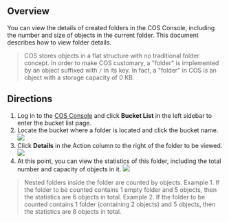 ## Overview

You can view the details of created folders in the COS Console, including the number and size of objects in the current folder. This document describes how to view folder details.

>  COS stores objects in a flat structure with no traditional folder concept. In order to make COS customary, a "folder" is implemented by an object suffixed with `/` in its key. In fact, a "folder" in COS is an object with a storage capacity of 0 KB.

## Directions

1. Log in to the [COS Console](https://console.cloud.tencent.com/cos5) and click **Bucket List** in the left sidebar to enter the bucket list page.
2. Locate the bucket where a folder is located and click the bucket name.
![](https://main.qcloudimg.com/raw/76e595bf6cad2ddf966a017cc9cf6e5d.png)
3. Click **Details** in the Action column to the right of the folder to be viewed.
![](https://main.qcloudimg.com/raw/c1729f66d695c1a209e6c445749840b7.png)
4. At this point, you can view the statistics of this folder, including the total number and capacity of objects in it.
![](https://main.qcloudimg.com/raw/7fea8813519ff10178a19e992932cebc.png)

>  Nested folders inside the folder are counted by objects.
> Example 1. If the folder to be counted contains 1 empty folder and 5 objects, then the statistics are 6 objects in total.
> Example 2. If the folder to be counted contains 1 folder (containing 2 objects) and 5 objects, then the statistics are 8 objects in total.
